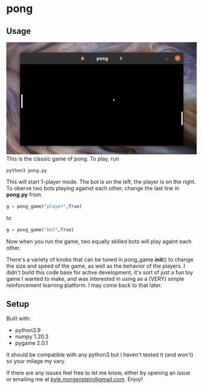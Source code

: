 # pong

## Usage

![game play](pong.jpg)
This is the classic game of pong. To play, run

```
python3 pong.py
```

This will start 1-player mode. The bot is on the left, the player is on the right. To oberve two bots playing against each other, change the last line in **pong.py** from

```python
g = pong_game("player",True)
```

to

```python
g = pong_game("bot",True)
```

Now when you run the game, two equally skilled bots will play againt each other. 

There's a variety of knobs that can be tuned in pong_game.__init__() to change the size and speed of the game, as well as the behavior of the players. I didn't build this code base for active development, it's sort of just a fun toy game I wanted to make, and was interested in using as a (VERY) simple reinforcement learning platform. I may come back to that later. 

## Setup
Built with:
* python3.9
* numpy 1.20.3
* pygame 2.0.1

It should be compatible with any python3 but I haven't tested it (and won't) so your milage my vary. 

If there are any issues feel free to let me know, either by opening an issue or emailing me at kyle.morgenstein@gmail.com. Enjoy!
